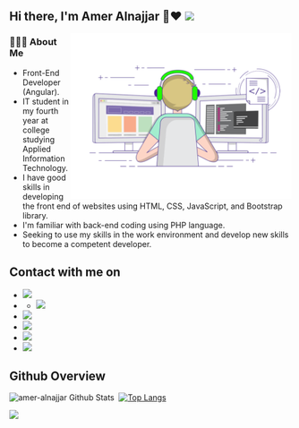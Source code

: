 <h2>Hi there, I'm Amer Alnajjar 👋❤️
<img src="https://github.com/souvikguria98/souvikguria98/blob/master/Hi.gif" width="25"></h2>
<img align="right" alt="GIF" src="https://raw.githubusercontent.com/devSouvik/devSouvik/master/gif3.gif" width="395"/> 

<h3> 👨🏻‍💻 About Me </h3>

* Front-End Developer (Angular).
* IT student in my fourth year at college studying Applied Information Technology.
* I have good skills in developing the front end of websites using HTML, CSS, JavaScript, and Bootstrap library.
* I'm familiar with back-end coding using PHP language.
* Seeking to use my skills in the work environment and develop new skills to become a competent developer.

## Contact with me on

* <a href="mailto:amer.fnj.2001@gmail.com" target="blank"><img src="https://img.shields.io/badge/-amer.fnj.2001@gmail.com-c14438?style=flat-square&logo=Gmail&logoColor=white&link=mailto:amer.fnj.2001@gmail.com"/></a>
* * <a href="mailto:amer.fnj.2001@gmail.com" target="blank"><img src="https://img.shields.io/badge/-amer.fnj.2001@gmail.com-c14438?style=for-the-badge&logo=Gmail&logoColor=white&link=mailto:amer.fnj.2001@gmail.com"/></a>
* <a href="https://www.instagram.com/amer__alnajjar" target="blank"> <img src="https://img.shields.io/badge/instagram%20@amer__alnajjar-DD2476?style=for-the-badge&logo=instagram&logoColor=white"/></a>
* <a href="https://www.facebook.com/amer.alnajjar.5220" target="blank"><img src="https://img.shields.io/badge/facebook%20@amer.alnajjar.5220-344E86?style=for-the-badge&logo=facebook&logoColor=white"/></a>
* <a href="https://twitter.com/AmerFnj" target="blank"><img src="https://img.shields.io/badge/twitter%20@AmerFnj-0D95E8?style=for-the-badge&logo=twitter&logoColor=white"/></a>
* <a href="https://wa.me/972595214393" target="blank"><img src="https://img.shields.io/badge/WhatsApp%2000972595214393-25D366?style=for-the-badge&logo=whatsapp&logoColor=white" /></a>


## Github Overview
<img align="left" alt="amer-alnajjar Github Stats" src="https://github-readme-stats.vercel.app/api?username=amer-alnajjar&show_icons=true" />    &nbsp;
[![Top Langs](https://github-readme-stats.vercel.app/api/top-langs/?username=amer-alnajjar)](https://github.com/anuraghazra/github-readme-stats) 



<img src="https://imgur.com/rilHVxA.png"/>
